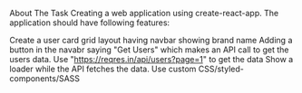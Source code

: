 About The Task
Creating a web application using create-react-app. The application should have following features:

Create a user card grid layout having navbar showing brand name
Adding a button in the navabr saying "Get Users" which makes an API call to get the users data.
Use "https://reqres.in/api/users?page=1" to get the data
Show a loader while the API fetches the data.
Use custom CSS/styled-components/SASS
